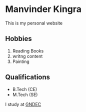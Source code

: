 # Manvinder Kingra

This is my personal website

## Hobbies
1. Reading Books
2. writng content
3. Painting

## Qualifications
- B.Tech (CE)
- M.Tech (SE)

I study at [GNDEC](https://gndec.ac.in)
